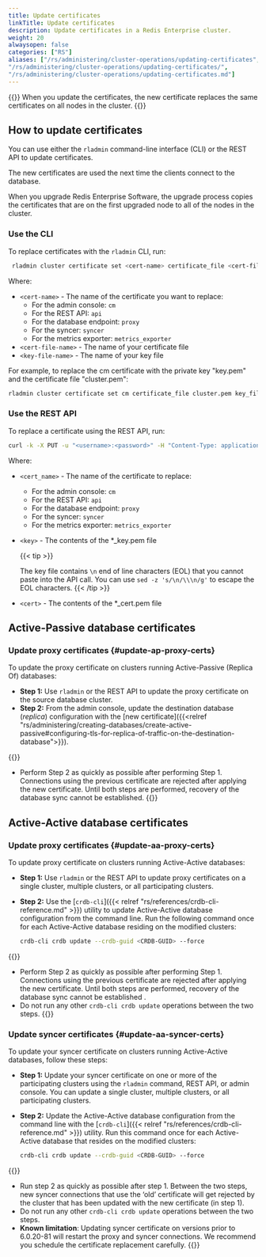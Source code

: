 ```yaml
---
title: Update certificates
linkTitle: Update certificates
description: Update certificates in a Redis Enterprise cluster.
weight: 20
alwaysopen: false
categories: ["RS"]
aliases: ["/rs/administering/cluster-operations/updating-certificates",
"/rs/administering/cluster-operations/updating-certificates/",
"/rs/administering/cluster-operations/updating-certificates.md"]
---
```


{{<warning>}}
When you update the certificates, the new certificate replaces the same certificates on all nodes in the cluster.
{{</warning>}}

## How to update certificates

You can use either the `rladmin` command-line interface (CLI) or the REST API to update certificates.

The new certificates are used the next time the clients connect to the database.

When you upgrade Redis Enterprise Software, the upgrade process copies the certificates that are on the first upgraded node to all of the nodes in the cluster.

### Use the CLI

To replace certificates with the `rladmin` CLI, run:

```sh
 rladmin cluster certificate set <cert-name> certificate_file <cert-file-name>.pem key_file <key-file-name>.pem
```

Where:

- `<cert-name>` - The name of the certificate you want to replace:
  - For the admin console: `cm`
  - For the REST API: `api`
  - For the database endpoint: `proxy`
  - For the syncer: `syncer`
  - For the metrics exporter: `metrics_exporter`
- `<cert-file-name>` - The name of your certificate file
- `<key-file-name>` - The name of your key file

For example, to replace the cm certificate with the private key "key.pem" and the certificate file "cluster.pem":

```sh
rladmin cluster certificate set cm certificate_file cluster.pem key_file key.pem
```

### Use the REST API

To replace a certificate using the REST API, run:

```sh
curl -k -X PUT -u "<username>:<password>" -H "Content-Type: application/json" -d '{ "name": "<cert_name>", "key": "<key>", "certificate": "<cert>" }' https://<cluster_address>:9443/v1/cluster/update_cert
```

Where:

- `<cert_name>` - The name of the certificate to replace:
  - For the admin console: `cm`
  - For the REST API: `api`
  - For the database endpoint: `proxy`
  - For the syncer: `syncer`
  - For the metrics exporter: `metrics_exporter`
- `<key>` - The contents of the \*\_key.pem file

    {{< tip >}}

  The key file contains `\n` end of line characters (EOL) that you cannot paste into the API call.
  You can use `sed -z 's/\n/\\\n/g'` to escape the EOL characters.
  {{< /tip >}}

- `<cert>` - The contents of the \*\_cert.pem file

## Active-Passive database certificates

### Update proxy certificates {#update-ap-proxy-certs}

To update the proxy certificate on clusters running Active-Passive (Replica Of) databases:

- **Step 1:**  Use `rladmin` or the REST API to update the proxy certificate on the source database cluster.
- **Step 2:** From the admin console, update the destination database (_replica_) configuration with the [new certificate]({{<relref "rs/administering/creating-databases/create-active-passive#configuring-tls-for-replica-of-traffic-on-the-destination-database">}}).

{{<note>}}
- Perform Step 2 as quickly as possible after performing Step 1.  Connections using the previous certificate are rejected after applying the new certificate.  Until both steps are performed, recovery of the database sync cannot be established.
{{</note>}}

## Active-Active database certificates

### Update proxy certificates {#update-aa-proxy-certs}

To update proxy certificate on clusters running Active-Active databases:

- **Step 1:** Use `rladmin` or the REST API to update proxy certificates on a single cluster, multiple clusters, or all participating clusters.
- **Step 2:** Use the [`crdb-cli`]({{< relref "rs/references/crdb-cli-reference.md" >}}) utility to update Active-Active database configuration from the command line. Run the following command once for each Active-Active database residing on the modified clusters:

    ```sh
    crdb-cli crdb update --crdb-guid <CRDB-GUID> --force
    ```

{{<note>}}
- Perform Step 2 as quickly as possible after performing Step 1.  Connections using the previous certificate are rejected after applying the new certificate.  Until both steps are performed, recovery of the database sync cannot be established .
- Do not run any other `crdb-cli crdb update` operations between the two steps.
{{</note>}}

### Update syncer certificates {#update-aa-syncer-certs}

To update your syncer certificate on clusters running Active-Active databases, follow these steps:

- **Step 1:** Update your syncer certificate on one or more of the participating clusters using the `rladmin` command, REST API, or admin console. You can update a single cluster, multiple clusters, or all participating clusters.
- **Step 2:** Update the Active-Active database configuration from the command line with the [`crdb-cli`]({{< relref "rs/references/crdb-cli-reference.md" >}}) utility. Run this command once for each Active-Active database that resides on the modified clusters:

    ```sh
    crdb-cli crdb update --crdb-guid <CRDB-GUID> --force
    ```

{{<note>}}
- Run step 2 as quickly as possible after step 1. Between the two steps, new syncer connections that use the ‘old’ certificate will get rejected by the cluster that has been updated with the new certificate (in step 1).
- Do not run any other `crdb-cli crdb update` operations between the two steps.
- **Known limitation**: Updating syncer certificate on versions prior to 6.0.20-81 will restart the proxy and syncer connections. We recommend you schedule the certificate replacement carefully.
{{</note>}}
